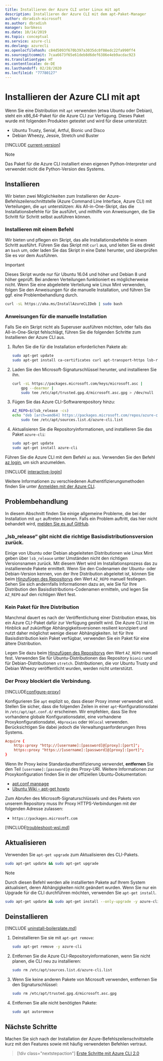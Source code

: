 ```yaml
---
title: Installieren der Azure CLI unter Linux mit apt
description: Installieren der Azure CLI mit dem apt-Paket-Manager
author: dbradish-microsoft
ms.author: dbradish
manager: barbkess
ms.date: 10/14/2019
ms.topic: conceptual
ms.service: azure-cli
ms.devlang: azurecli
ms.openlocfilehash: c84d5093f670b397a3035dc0f08edc22fa990ff4
ms.sourcegitcommit: 7caa6673f65e61deb8d6def6386e4eb9acdac923
ms.translationtype: HT
ms.contentlocale: de-DE
ms.lasthandoff: 02/28/2020
ms.locfileid: "77780127"
---
```

# <a name="install-azure-cli-with-apt"></a>Installieren der Azure CLI mit apt

Wenn Sie eine Distribution mit `apt` verwenden (etwa Ubuntu oder Debian), steht ein x86_64-Paket für die Azure CLI zur Verfügung. Dieses Paket wurde mit folgenden Produkten getestet und wird für diese unterstützt:

* Ubuntu Trusty, Senial, Artful, Bionic und Disco
* Debian Wheezy, Jessie, Stretch und Buster

[!INCLUDE [current-version](includes/current-version.md)]

> [!NOTE]
>
> Das Paket für die Azure CLI installiert einen eigenen Python-Interpreter und verwendet nicht die Python-Version des Systems.

## <a name="install"></a>Installieren

Wir bieten zwei Möglichkeiten zum Installieren der Azure-Befehlszeilenschnittstelle (Azure Command Line Interface, Azure CLI) mit Verteilungen, die `apt` unterstützen: Als All-in-One-Skript, das die Installationsbefehle für Sie ausführt, und mithilfe von Anweisungen, die Sie Schritt für Schritt selbst ausführen können.

### <a name="install-with-one-command"></a>Installieren mit einem Befehl

Wir bieten und pflegen ein Skript, das alle Installationsbefehle in einem Schritt ausführt. Führen Sie das Skript mit `curl` aus, und leiten Sie es direkt an `bash` um, oder laden Sie das Skript in eine Datei herunter, und überprüfen Sie es vor dem Ausführen.

> [!IMPORTANT]
> Dieses Skript wurde nur für Ubuntu 16.04 und höher und Debian 8 und höher geprüft. Bei anderen Verteilungen funktioniert es möglicherweise nicht.
> Wenn Sie eine abgeleitete Verteilung wie Linux Mint verwenden, folgen Sie den Anweisungen für die manuelle Installation, und führen Sie ggf. eine Problembehandlung durch.

```bash
curl -sL https://aka.ms/InstallAzureCLIDeb | sudo bash
```

### <a name="manual-install-instructions"></a>Anweisungen für die manuelle Installation

Falls Sie ein Skript nicht als Superuser ausführen möchten, oder falls das All-in-One-Skript fehlschlägt, führen Sie die folgenden Schritte zum Installieren der Azure CLI aus.

1. Rufen Sie die für die Installation erforderlichen Pakete ab:

    ```bash
    sudo apt-get update
    sudo apt-get install ca-certificates curl apt-transport-https lsb-release gnupg
    ```

2. Laden Sie den Microsoft-Signaturschlüssel herunter, und installieren Sie ihn.

    ```bash
    curl -sL https://packages.microsoft.com/keys/microsoft.asc | 
        gpg --dearmor | 
        sudo tee /etc/apt/trusted.gpg.d/microsoft.asc.gpg > /dev/null
    ```

3. <div id="set-release"/>Fügen Sie das Azure CLI-Softwarerepository hinzu:

    ```bash
    AZ_REPO=$(lsb_release -cs)
    echo "deb [arch=amd64] https://packages.microsoft.com/repos/azure-cli/ $AZ_REPO main" | 
        sudo tee /etc/apt/sources.list.d/azure-cli.list
    ```

4. Aktualisieren Sie die Repositoryinformationen, und installieren Sie das Paket `azure-cli`:

    ```bash
    sudo apt-get update
    sudo apt-get install azure-cli
    ```

Führen Sie die Azure CLI mit dem Befehl `az` aus. Verwenden Sie den Befehl [az login](/cli/azure/reference-index#az-login), um sich anzumelden.

[!INCLUDE [interactive-login](includes/interactive-login.md)]

Weitere Informationen zu verschiedenen Authentifizierungsmethoden finden Sie unter [Anmelden mit der Azure CLI](authenticate-azure-cli.md).

## <a name="troubleshooting"></a>Problembehandlung

In diesem Abschnitt finden Sie einige allgemeine Probleme, die bei der Installation mit `apt` auftreten können. Falls ein Problem auftritt, das hier nicht behandelt wird, [melden Sie es auf GitHub](https://github.com/Azure/azure-cli/issues).

### <a name="lsb_release-does-not-return-the-correct-base-distribution-version"></a>„lsb_release“ gibt nicht die richtige Basisdistributionsversion zurück.

Einige von Ubuntu oder Debian abgeleiteten Distributionen wie Linux Mint geben über `lsb_release` unter Umständen nicht den richtigen Versionsnamen zurück. Mit diesem Wert wird im Installationsprozess das zu installierende Pakete ermittelt. Wenn Sie den Codenamen der Ubuntu- oder Debian-Version kennen, von der Ihre Distribution abgeleitet ist, können Sie beim [Hinzufügen des Repositorys](#set-release) den Wert `AZ_REPO` manuell festlegen. Sehen Sie sich andernfalls Informationen dazu an, wie Sie für Ihre Distribution den Basisdistributions-Codenamen ermitteln, und legen Sie `AZ_REPO` auf den richtigen Wert fest.

### <a name="no-package-for-your-distribution"></a>Kein Paket für Ihre Distribution

Manchmal dauert es nach der Veröffentlichung einer Distribution etwas, bis ein Azure CLI-Paket dafür zur Verfügung gestellt wird. Die Azure CLI ist im Hinblick auf zukünftige Abhängigkeitsversionen resilient konzipiert und nutzt daher möglichst wenige dieser Abhängigkeiten. Ist für Ihre Basisdistribution kein Paket verfügbar, verwenden Sie ein Paket für eine ältere Distribution.

Legen Sie dazu beim [Hinzufügen des Repositorys](#set-release) den Wert `AZ_REPO` manuell fest. Verwenden Sie für Ubuntu-Distributionen das Repository `bionic` und für Debian-Distributionen `stretch`. Distributionen, die vor Ubuntu Trusty und Debian Wheezy veröffentlicht wurden, werden nicht unterstützt.

### <a name="proxy-blocks-connection"></a>Der Proxy blockiert die Verbindung.

[!INCLUDE[configure-proxy](includes/configure-proxy.md)]

Konfigurieren Sie `apt` explizit so, dass dieser Proxy immer verwendet wird. Stellen Sie sicher, dass die folgenden Zeilen in einer `apt`-Konfigurationsdatei in `/etc/apt/apt.conf.d/` erscheinen. Wir empfehlen, dass Sie Ihre vorhandene globale Konfigurationsdatei, eine vorhandene Proxykonfigurationsdatei, `40proxies` oder `99local` verwenden. Berücksichtigen Sie dabei jedoch die Verwaltungsanforderungen Ihres Systems.

```apt.conf
Acquire {
    http::proxy "http://[username]:[password]@[proxy]:[port]";
    https::proxy "https://[username]:[password]@[proxy]:[port]";
}
```

Wenn Ihr Proxy keine Standardauthentifizierung verwendet, __entfernen__ Sie den Teil `[username]:[password]@` des Proxy-URI. Weitere Informationen zur Proxykonfiguration finden Sie in der offiziellen Ubuntu-Dokumentation:

* [apt.conf manpage](http://manpages.ubuntu.com/manpages/bionic/en/man5/apt.conf.5.html)
* [Ubuntu Wiki – apt-get howto](https://help.ubuntu.com/community/AptGet/Howto#Setting_up_apt-get_to_use_a_http-proxy)

Zum Abrufen des Microsoft-Signaturschlüssels und des Pakets von unserem Repository muss Ihr Proxy HTTPS-Verbindungen mit der folgenden Adresse zulassen:

* `https://packages.microsoft.com`

[!INCLUDE[troubleshoot-wsl.md](includes/troubleshoot-wsl.md)]

## <a name="update"></a>Aktualisieren

Verwenden Sie `apt-get upgrade` zum Aktualisieren des CLI-Pakets.

   ```bash
   sudo apt-get update && sudo apt-get upgrade
   ```

> [!NOTE]
> Durch diesen Befehl werden alle installierten Pakete auf Ihrem System aktualisiert, deren Abhängigkeiten nicht geändert wurden.
> Wenn Sie nur ein Upgrade für die CLI durchführen möchten, verwenden Sie `apt-get install`.
> 
> ```bash
> sudo apt-get update && sudo apt-get install --only-upgrade -y azure-cli
> ```

## <a name="uninstall"></a>Deinstallieren

[!INCLUDE [uninstall-boilerplate.md](includes/uninstall-boilerplate.md)]

1. Deinstallieren Sie sie mit `apt-get remove`:

    ```bash
    sudo apt-get remove -y azure-cli
    ```

2. Entfernen Sie die Azure CLI-Repositoryinformationen, wenn Sie nicht planen, die CLI neu zu installieren:

   ```bash
   sudo rm /etc/apt/sources.list.d/azure-cli.list
   ```

3. Wenn Sie keine anderen Pakete von Microsoft verwenden, entfernen Sie den Signaturschlüssel:

    ```bash
    sudo rm /etc/apt/trusted.gpg.d/microsoft.asc.gpg
    ```

4. Entfernen Sie alle nicht benötigten Pakete:

   ```bash
   sudo apt autoremove
   ```

## <a name="next-steps"></a>Nächste Schritte

Machen Sie sich nach der Installation der Azure-Befehlszeilenschnittstelle kurz mit den Features sowie mit häufig verwendeten Befehlen vertraut.

> [!div class="nextstepaction"]
> [Erste Schritte mit Azure CLI 2.0](get-started-with-azure-cli.md)
